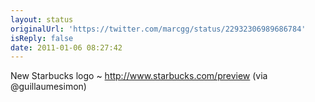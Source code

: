 ```yaml
---
layout: status
originalUrl: 'https://twitter.com/marcgg/status/22932306989686784'
isReply: false
date: 2011-01-06 08:27:42
---
```


New Starbucks logo ~ http://www.starbucks.com/preview (via @guillaumesimon)
